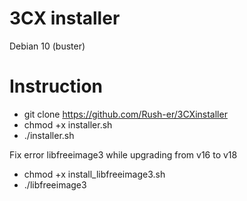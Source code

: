 # 3CX installer

Debian 10 (buster)
# Instruction
- git clone https://github.com/Rush-er/3CXinstaller
- chmod +x installer.sh
- ./installer.sh


Fix error libfreeimage3 while upgrading from v16 to v18
- chmod +x install_libfreeimage3.sh
- ./libfreeimage3
